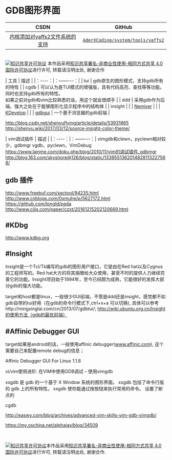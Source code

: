 GDB图形界面
=======

| CSDN | GitHub |
|:----:|:------:|
| [内核添加对yaffs2文件系统的支持](http://blog.csdn.net/gatieme/article/details/53157829) | [`AderXCoding/system/tools/yaffs2`](https://github.com/gatieme/AderXCoding/tree/master/system/tools/yaffs2) |


<br>
<a rel="license" href="http://creativecommons.org/licenses/by-nc-sa/4.0/"><img alt="知识共享许可协议" style="border-width:0" src="https://i.creativecommons.org/l/by-nc-sa/4.0/88x31.png" /></a>
本作品采用<a rel="license" href="http://creativecommons.org/licenses/by-nc-sa/4.0/">知识共享署名-非商业性使用-相同方式共享 4.0 国际许可协议</a>进行许可, 转载请注明出处, 谢谢合作
<br>

| 工具 | 描述 |
|：----：|：——---：|
| tui | gdb原生的图形模式，支持gdb所有的特性 |
| cgdb | 可以认为是TUI模式的增强版，具有代码高亮、查找等等功能。同时也支持gdb所有的特性。<br>
如果之前对gdb和vim比较熟悉的话，用这个就会很顺手 |
| ddd | 采用gdb作为后端，强大之处在于能够图形化显示程序中的结构体 |
| insight | |
| [Nemiver](https://github.com/GNOME/nemiver) | |
| [KDevelop](https://www.kdevelop.org/) | |
| [gdbgui](https://github.com/cs01/gdbgui/) | 一个基于浏览器的gdb前端 |


http://blog.csdn.net/shenyuflying/article/details/53931865
http://shenyu.wiki/2017/03/12/source-insight-color-theme/

| vim调试插件 | 描述 |
|：----：|：——---：|
vimgdb和clewn，pyclewn相对较少，gdbmgr
vgdb，pyclewn，VimDebug
https://www.lainme.com/doku.php/blog/2010/11/vim的调试插件_gdbmgr
http://blog.163.com/skyshore@126/blog/static/1339551362014828113227568/


gdb 插件
-------

http://www.freebuf.com/sectool/94235.html
http://www.cnblogs.com/0xmuhe/p/5627172.html
https://github.com/longld/peda
http://www.cjjjs.com/paper/czxt/20161215202120669.html


#KDbg
-------

http://www.kdbg.org


#Insight
-------

Insight是一个Tcl/Tk编写的gdb的图形用户接口，它是由在Red hat以及Cygnus的工程师写的。Red hat大方的将其捐赠给大众使用，甚至不时的提供人力继续完善它的功能。Insight项目始于1994年，至今已经颇为成熟，它能很好的发挥大部分gdb的强大功能。


target和host都是linux，一般很少GUI前端，不管是ddd还是insight，感觉都不如gdb自带的tui好用（在gdb的命令行模式下,ctrl+x+a 可以切换), 具体可以参考http://mingxinglai.com/cn/2013/07/gdbtui/;
http://wiki.ubuntu.org.cn/Insight的使用方法（gdb的最优前端）

#Affinic Debugger GUI
------

target如果是android的话，一般使用affinic debugger(www.affinic.com), 这个需要自己来配置remote debug的信息；

Affinic Debugger GUI For Linux 1.1.6

vi/vim使用进阶: 在VIM中使用GDB调试 – 使用vimgdb


xxgdb 是 gdb 的一个基于 X Window 系统的图形界面。 xxgdb 包括了命令行版的 gdb 上的所有特性。 xxgdb 使你能通过按按钮来执行常用的命令。 设置了断点的

cgdb

http://easwy.com/blog/archives/advanced-vim-skills-vim-gdb-vimgdb/

https://my.oschina.net/alphajay/blog/34509


<br>

<a rel="license" href="http://creativecommons.org/licenses/by-nc-sa/4.0/"><img alt="知识共享许可协议" style="border-width:0" src="https://i.creativecommons.org/l/by-nc-sa/4.0/88x31.png" /></a>本作品采用<a rel="license" href="http://creativecommons.org/licenses/by-nc-sa/4.0/">知识共享署名-非商业性使用-相同方式共享 4.0 国际许可协议</a>进行许可, 转载请注明出处, 谢谢合作.


